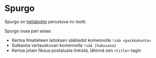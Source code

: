 # Spurgo

Spurgo on [hellabotiin](https://github.com/whyrusleeping/hellabot) perustuva irc-botti.

Spurgo osaa pari asiaa:

- Kertoa Ilmatieteen laitoksen säätiedot komennolla `!sää <paikkakunta>`
- Sutkaista vertauskuvan komennolla `!sää [hakusana]`
- Kertoa jotain fiksua postatusta linkistä, lähinnä sen `<title>`-tagin
